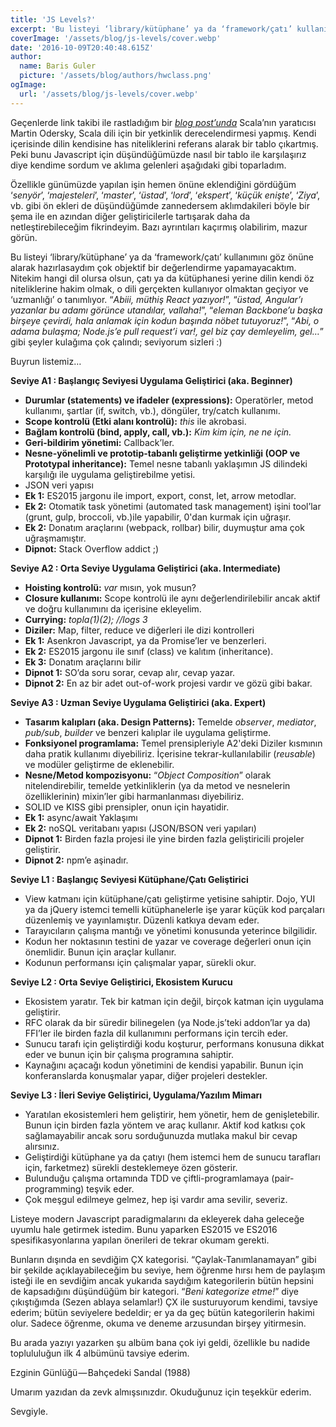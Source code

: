 ```yaml
---
title: 'JS Levels?'
excerpt: 'Bu listeyi ‘library/kütüphane’ ya da ‘framework/çatı’ kullanımını göz önüne alarak hazırlasaydım çok objektif bir değerlendirme yapamayacaktım. Nitekim hangi dil olursa olsun, çatı ya da kütüphanesi yerine dilin kendi öz niteliklerine hakim olmak, o dili gerçekten kullanıyor olmaktan geçiyor ve ‘uzmanlığı’ o tanımlıyor.'
coverImage: '/assets/blog/js-levels/cover.webp'
date: '2016-10-09T20:40:48.615Z'
author:
  name: Baris Guler
  picture: '/assets/blog/authors/hwclass.png'
ogImage:
  url: '/assets/blog/js-levels/cover.webp'
---
```


Geçenlerde link takibi ile rastladığım bir [_blog post’unda_](http://www.scala-lang.org/old/node/8610) Scala’nın yaratıcısı Martin Odersky, Scala dili için bir yetkinlik derecelendirmesi yapmış. Kendi içerisinde dilin kendisine has niteliklerini referans alarak bir tablo çıkartmış. Peki bunu Javascript için düşündüğümüzde nasıl bir tablo ile karşılaşırız diye kendime sordum ve aklıma gelenleri aşağıdaki gibi toparladım.

Özellikle günümüzde yapılan işin hemen önüne eklendiğini gördüğüm ‘_senyör_’, ‘_majesteleri_’, ‘_master_’, ‘_üstad_’, ‘_lord_’, ‘_ekspert_’, ‘_küçük enişte_’, ‘_Ziya_’, vb. gibi ön ekleri de düşündüğümde zannedersem aklımdakileri böyle bir şema ile en azından diğer geliştiricilerle tartışarak daha da netleştirebileceğim fikrindeyim. Bazı ayrıntıları kaçırmış olabilirim, mazur görün.

Bu listeyi ‘library/kütüphane’ ya da ‘framework/çatı’ kullanımını göz önüne alarak hazırlasaydım çok objektif bir değerlendirme yapamayacaktım. Nitekim hangi dil olursa olsun, çatı ya da kütüphanesi yerine dilin kendi öz niteliklerine hakim olmak, o dili gerçekten kullanıyor olmaktan geçiyor ve ‘uzmanlığı’ o tanımlıyor. “_Abiii, müthiş React yazıyor!_”, “_üstad, Angular’ı yazanlar bu adamı görünce utandılar, vallaha!_”, “_eleman Backbone’u başka birşeye çevirdi, hala anlamak için kodun başında nöbet tutuyoruz!_”, “_Abi, o adama bulaşma; Node.js’e pull request’i var!, gel biz çay demleyelim, gel…_” gibi şeyler kulağıma çok çalındı; seviyorum sizleri :)

Buyrun listemiz…

**Seviye A1 : Başlangıç Seviyesi Uygulama Geliştirici (aka. Beginner)**

*   **Durumlar (statements) ve ifadeler (expressions):** Operatörler, metod kullanımı, şartlar (if, switch, vb.), döngüler, try/catch kullanımı.
*   **Scope kontrolü (Etki alanı kontrolü):** _this_ ile akrobasi.
*   **Bağlam kontrolü (bind, apply, call, vb.):** _Kim kim için, ne ne için._
*   **Geri-bildirim yönetimi:** Callback’ler.
*   **Nesne-yönelimli ve prototip-tabanlı geliştirme yetkinliği (OOP ve Prototypal inheritance):** Temel nesne tabanlı yaklaşımın JS dilindeki karşılığı ile uygulama geliştirebilme yetisi.
*   JSON veri yapısı
*   **Ek 1:** ES2015 jargonu ile import, export, const, let, arrow metodlar.
*   **Ek 2:** Otomatik task yönetimi (automated task management) işini tool’lar (grunt, gulp, broccoli, vb.)ile yapabilir, 0'dan kurmak için uğraşır.
*   **Ek 2:** Donatım araçlarını (webpack, rollbar) bilir, duymuştur ama çok uğraşmamıştır.
*   **Dipnot:** Stack Overflow addict ;)

**Seviye A2 : Orta Seviye Uygulama Geliştirici (aka. Intermediate)**

*   **Hoisting kontrolü:** _var_ mısın, yok musun?
*   **Closure kullanımı:** Scope kontrolü ile aynı değerlendirilebilir ancak aktif ve doğru kullanımını da içerisine ekleyelim.
*   **Currying:** _topla(1)(2); //logs 3_
*   **Diziler:** Map, filter, reduce ve diğerleri ile dizi kontrolleri
*   **Ek 1:** Asenkron Javascript, ya da Promise’ler ve benzerleri.
*   **Ek 2:** ES2015 jargonu ile sınıf (class) ve kalıtım (inheritance).
*   **Ek 3:** Donatım araçlarını bilir
*   **Dipnot 1:** SO’da soru sorar, cevap alır, cevap yazar.
*   **Dipnot 2:** En az bir adet out-of-work projesi vardır ve gözü gibi bakar.

**Seviye A3 : Uzman Seviye Uygulama Geliştirici (aka. Expert)**

*   **Tasarım kalıpları (aka. Design Patterns):** Temelde _observer_, _mediator_, _pub/sub_, _builder_ ve benzeri kalıplar ile uygulama geliştirme.
*   **Fonksiyonel programlama:** Temel prensipleriyle A2'deki Diziler kısmının daha pratik kullanımı diyebiliriz. İçerisine tekrar-kullanılabilir (_reusable_) ve modüler geliştirme de eklenebilir.
*   **Nesne/Metod kompozisyonu:** “_Object Composition_” olarak nitelendirebilir, temelde yetkinliklerin (ya da metod ve nesnelerin özelliklerinin) mixin’ler gibi harmanlanması diyebiliriz.
*   SOLID ve KISS gibi prensipler, onun için hayatidir.
*   **Ek 1:** async/await Yaklaşımı
*   **Ek 2:** noSQL veritabanı yapısı (JSON/BSON veri yapıları)
*   **Dipnot 1:** Birden fazla projesi ile yine birden fazla geliştiricili projeler geliştirir.
*   **Dipnot 2:** npm’e aşinadır.

**Seviye L1 : Başlangıç Seviyesi Kütüphane/Çatı Geliştirici**

*   View katmanı için kütüphane/çatı geliştirme yetisine sahiptir. Dojo, YUI ya da jQuery istemci temelli kütüphanelerle işe yarar küçük kod parçaları düzenlemiş ve yayınlamıştır. Düzenli katkıya devam eder.
*   Tarayıcıların çalışma mantığı ve yönetimi konusunda yeterince bilgilidir.
*   Kodun her noktasının testini de yazar ve coverage değerleri onun için önemlidir. Bunun için araçlar kullanır.
*   Kodunun performansı için çalışmalar yapar, sürekli okur.

**Seviye L2 : Orta Seviye Geliştirici, Ekosistem Kurucu**

*   Ekosistem yaratır. Tek bir katman için değil, birçok katman için uygulama geliştirir.
*   RFC olarak da bir süredir bilinegelen (ya Node.js’teki addon’lar ya da) FFI’ler ile birden fazla dil kullanımını performans için tercih eder.
*   Sunucu tarafı için geliştirdiği kodu koşturur, performans konusuna dikkat eder ve bunun için bir çalışma programına sahiptir.
*   Kaynağını açacağı kodun yönetimini de kendisi yapabilir. Bunun için konferanslarda konuşmalar yapar, diğer projeleri destekler.

**Seviye L3 : İleri Seviye Geliştirici, Uygulama/Yazılım Mimarı**

*   Yaratılan ekosistemleri hem geliştirir, hem yönetir, hem de genişletebilir. Bunun için birden fazla yöntem ve araç kullanır. Aktif kod katkısı çok sağlamayabilir ancak soru sorduğunuzda mutlaka makul bir cevap alırsınız.
*   Geliştirdiği kütüphane ya da çatıyı (hem istemci hem de sunucu tarafları için, farketmez) sürekli desteklemeye özen gösterir.
*   Bulunduğu çalışma ortamında TDD ve çiftli-programlamaya (pair-programming) teşvik eder.
*   Çok meşgul edilmeye gelmez, hep işi vardır ama sevilir, severiz.

Listeye modern Javascript paradigmalarını da ekleyerek daha geleceğe uyumlu hale getirmek istedim. Bunu yaparken ES2015 ve ES2016 spesifikasyonlarına yapılan önerileri de tekrar okumam gerekti.

Bunların dışında en sevdiğim ÇX kategorisi. “Çaylak-Tanımlanamayan” gibi bir şekilde açıklayabileceğim bu seviye, hem öğrenme hırsı hem de paylaşım isteği ile en sevdiğim ancak yukarıda saydığım kategorilerin bütün hepsini de kapsadığını düşündüğüm bir kategori. “_Beni kategorize etme!_” diye çıkıştığımda (Sezen ablaya selamlar!) ÇX ile susturuyorum kendimi, tavsiye ederim; bütün seviyelere bedeldir; er ya da geç bütün kategorilerin hakimi olur. Sadece öğrenme, okuma ve deneme arzusundan birşey yitirmesin.

Bu arada yazıyı yazarken şu albüm bana çok iyi geldi, özellikle bu nadide toplululuğun ilk 4 albümünü tavsiye ederim.

Ezginin Günlüğü — Bahçedeki Sandal (1988)

Umarım yazıdan da zevk almışsınızdır. Okuduğunuz için teşekkür ederim.

Sevgiyle.